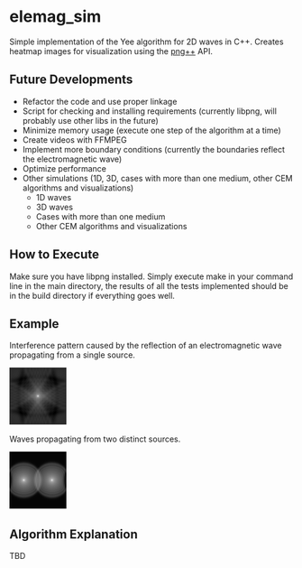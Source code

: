 # elemag_sim
Simple implementation of the Yee algorithm for 2D waves in C++. Creates heatmap images for visualization using the [png++][png++] API.

## Future Developments

* Refactor the code and use proper linkage
* Script for checking and installing requirements (currently libpng, will probably use other libs in the future)
* Minimize memory usage (execute one step of the algorithm at a time)
* Create videos with FFMPEG
* Implement more boundary conditions (currently the boundaries reflect the electromagnetic wave)
* Optimize performance
* Other simulations (1D, 3D, cases with more than one medium, other CEM algorithms and visualizations)
  * 1D waves
  * 3D waves
  * Cases with more than one medium
  * Other CEM algorithms and visualizations

## How to Execute

Make sure you have libpng installed. Simply execute make in your command line in the main directory, the results of all the tests implemented should be in the build directory if everything goes well.

## Example
Interference pattern caused by the reflection of an electromagnetic wave propagating from a single source.

![EX_IMG1](https://github.com/paulo-inay/elemag_sim/blob/master/eximage.png)

Waves propagating from two distinct sources.

![EX_IMG2](https://github.com/paulo-inay/elemag_sim/blob/master/eximage2.png)

## Algorithm Explanation

TBD

[png++]: https://www.nongnu.org/pngpp/
